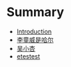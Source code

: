 # Summary

* [Introduction](README.md)
* [李童威是哈尔](li-tong-wei-shi-ha-er.md)
* [吴小杏](wu-xiao-xing.md)
* [etestest](etestest.md)

